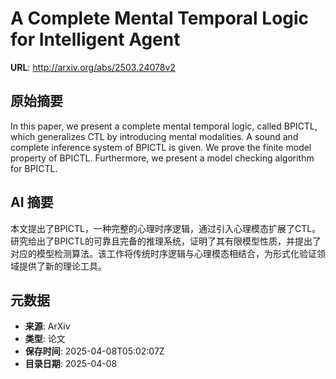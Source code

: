 # A Complete Mental Temporal Logic for Intelligent Agent

**URL**: http://arxiv.org/abs/2503.24078v2

## 原始摘要

In this paper, we present a complete mental temporal logic, called BPICTL,
which generalizes CTL by introducing mental modalities. A sound and complete
inference system of BPICTL is given. We prove the finite model property of
BPICTL. Furthermore, we present a model checking algorithm for BPICTL.


## AI 摘要

本文提出了BPICTL，一种完整的心理时序逻辑，通过引入心理模态扩展了CTL。研究给出了BPICTL的可靠且完备的推理系统，证明了其有限模型性质，并提出了对应的模型检测算法。该工作将传统时序逻辑与心理模态相结合，为形式化验证领域提供了新的理论工具。

## 元数据

- **来源**: ArXiv
- **类型**: 论文
- **保存时间**: 2025-04-08T05:02:07Z
- **目录日期**: 2025-04-08
